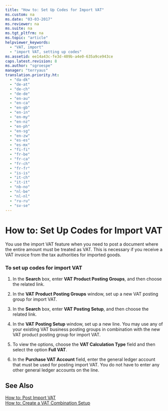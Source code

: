 ```yaml
---
title: "How to: Set Up Codes for Import VAT"
ms.custom: na
ms.date: "03-03-2017"
ms.reviewer: na
ms.suite: na
ms.tgt_pltfrm: na
ms.topic: "article"
helpviewer_keywords: 
  - "VAT, import"
  - "import VAT, setting up codes"
ms.assetid: ee14a43c-fe3d-409b-a4e0-635a9ce943ce
caps.latest.revision: 8
ms.author: "sgroespe"
manager: "terryaus"
translation.priority.ht: 
  - "da-dk"
  - "de-at"
  - "de-ch"
  - "de-de"
  - "en-au"
  - "en-ca"
  - "en-gb"
  - "en-in"
  - "en-my"
  - "en-nz"
  - "en-ph"
  - "en-sg"
  - "en-zw"
  - "es-es"
  - "es-mx"
  - "fi-fi"
  - "fr-be"
  - "fr-ca"
  - "fr-ch"
  - "fr-fr"
  - "is-is"
  - "it-ch"
  - "it-it"
  - "nb-no"
  - "nl-be"
  - "nl-nl"
  - "ru-ru"
  - "sv-se"
---
```

# How to: Set Up Codes for Import VAT
You use the import VAT feature when you need to post a document where the entire amount must be treated as VAT. This is necessary if you receive a VAT invoice from the tax authorities for imported goods.  
  
### To set up codes for import VAT  
  
1.  In the **Search** box, enter **VAT Product Posting Groups**, and then choose the related link.  
  
2.  In the **VAT Product Posting Groups** window, set up a new VAT posting group for import VAT.  
  
3.  In the **Search** box, enter **VAT Posting Setup**, and then choose the related link.  
  
4.  In the **VAT Posting Setup** window, set up a new line. You may use any of your existing VAT business posting groups in combination with the new VAT product posting group for import VAT.  
  
5.  To view the options, choose the **VAT Calculation Type** field and then select the option **Full VAT**.  
  
6.  In the **Purchase VAT Account** field, enter the general ledger account that must be used for posting import VAT. You do not have to enter any other general ledger accounts on the line.  
  
## See Also  
 [How to: Post Import VAT](../Finance/how-to-post-import-vat.md)   
 [How to: Create a VAT Combination Setup](../Finance/how-to-create-a-vat-combination-setup.md)